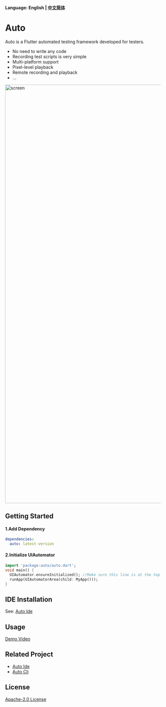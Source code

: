 #### Language: English | [中文简体](README_ZH.md)

# Auto

Auto is a Flutter automated testing framework developed for testers.

- No need to write any code
- Recording test scripts is very simple
- Multi-platform support
- Pixel-level playback
- Remote recording and playback
- ...

<img width="1351" alt="screen" src="https://user-images.githubusercontent.com/28224568/110472903-e66c7d80-8118-11eb-98c7-953119310244.png">


## Getting Started
#### 1.Add Dependency 
```yaml
dependencies:
  auto: latest-version
```

#### 2.Initialize UIAutomator
```dart
import 'package:auto/auto.dart';
void main() {
  UIAutomator.ensureInitialized(); //Make sure this line is at the top of the code
  runApp(UIAutomatorArea(child: MyApp()));
}

```
## IDE Installation
See: [Auto Ide](https://github.com/auto-flutter/auto_ide)


## Usage
[Demo Video](https://user-images.githubusercontent.com/28224568/110477128-c12e3e00-811d-11eb-9749-e35f359531f3.mp4)

## Related Project
- [Auto Ide](https://github.com/auto-flutter/auto_ide) 
- [Auto Cli](https://github.com/auto-flutter/auto_cli)

## License
[Apache-2.0 License](https://github.com/auto-flutter/auto/blob/main/LICENSE)
